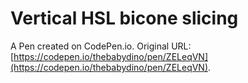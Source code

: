 # Vertical HSL bicone slicing

A Pen created on CodePen.io. Original URL: [https://codepen.io/thebabydino/pen/ZELeqVN](https://codepen.io/thebabydino/pen/ZELeqVN).

